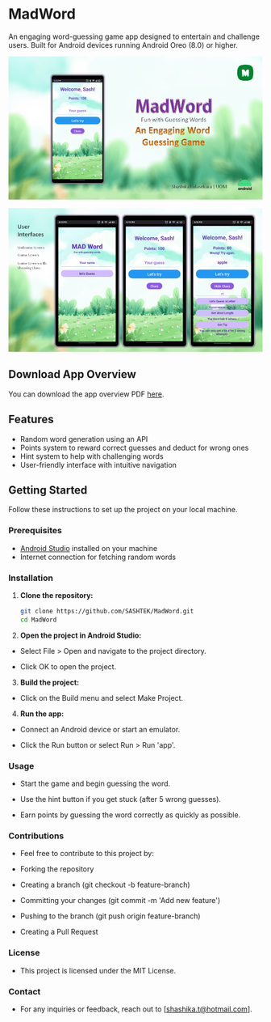 # MadWord

An engaging word-guessing game app designed to entertain and challenge users. Built for Android devices running Android Oreo (8.0) or higher.

<p align="middle">
  <img src="Overview/1.png"/>
 </p>

 <p align="middle">
  <img src="Overview/2.png"/>
 </p>

## Download App Overview

You can download the app overview PDF [here](https://github.com/SASHTEK/MadWord/blob/main/Overview/MadWord_Overview.pdf).

## Features
- Random word generation using an API
- Points system to reward correct guesses and deduct for wrong ones
- Hint system to help with challenging words
- User-friendly interface with intuitive navigation

## Getting Started
Follow these instructions to set up the project on your local machine.

### Prerequisites
- [Android Studio](https://developer.android.com/studio) installed on your machine
- Internet connection for fetching random words

### Installation
1. **Clone the repository:**
   ```bash
   git clone https://github.com/SASHTEK/MadWord.git
   cd MadWord

2. **Open the project in Android Studio:**

 - Select File > Open and navigate to the project directory.

 - Click OK to open the project.

3. **Build the project:**

 - Click on the Build menu and select Make Project.

4. **Run the app:**

 - Connect an Android device or start an emulator.

 - Click the Run button or select Run > Run 'app'.

### Usage
 - Start the game and begin guessing the word.

 - Use the hint button if you get stuck (after 5 wrong guesses).

 - Earn points by guessing the word correctly as quickly as possible.

### Contributions
 - Feel free to contribute to this project by:

 - Forking the repository

 - Creating a branch (git checkout -b feature-branch)

 - Committing your changes (git commit -m 'Add new feature')

 - Pushing to the branch (git push origin feature-branch)

 - Creating a Pull Request

### License
 - This project is licensed under the MIT License.

### Contact
 - For any inquiries or feedback, reach out to [shashika.t@hotmail.com].
